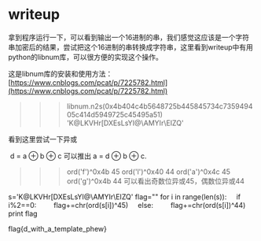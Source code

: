 writeup
===


拿到程序运行一下，可以看到输出一个16进制的串，我们感觉这应该是一个字符串加密后的结果，尝试把这个16进制的串转换成字符串，这里看到writeup中有用python的libnum库，可以很方便的实现这个操作。

这是libnum库的安装和使用方法：[https://www.cnblogs.com/pcat/p/7225782.html](https://www.cnblogs.com/pcat/p/7225782.html)

>>> libnum.n2s(0x4b404c4b5648725b445845734c735949405c414d5949725c45495a51)
'K@LKVHr[DXEsLsYI@\\AMYIr\\EIZQ'

看到这里尝试一下异或

 d = a ⊕ b ⊕ c 可以推出 a = d ⊕ b ⊕ c.

>>> ord('f')^0x4b
45
>>> ord('l')^0x40
44
>>> ord('a')^0x4c
45
>>> ord('g')^0x4b
44
可以看出奇数位异或45，偶数位异或44

s='K@LKVHr[DXEsLsYI@\\AMYIr\\EIZQ'
flag=""
for i in range(len(s)):
    if i%2==0:
        flag+=chr(ord(s[i])^45)
    else:
        flag+=chr(ord(s[i])^44)
print flag

flag{d_with_a_template_phew}